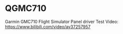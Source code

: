 # QGMC710
Garmin GMC710 Flight Simulator Panel driver
Test Video: https://www.bilibili.com/video/av37257957
